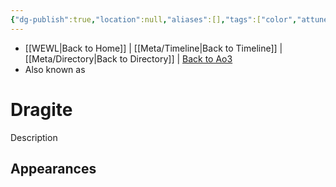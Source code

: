 ```yaml
---
{"dg-publish":true,"location":null,"aliases":[],"tags":["color","attuned unattuned","crystal"],"permalink":"/crystals/dragite/","dgPassFrontmatter":true}
---
```


- [[WEWL\|Back to Home]] | [[Meta/Timeline\|Back to Timeline]] | [[Meta/Directory\|Back to Directory]] | [Back to Ao3](https://archiveofourown.org/works/19334440/chapters/45992584)
- Also known as 

# Dragite
Description

**Appearances**
- 